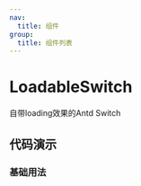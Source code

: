 ```yaml
---
nav:
  title: 组件
group:
  title: 组件列表
---
```


# LoadableSwitch

自带loading效果的Antd Switch

## 代码演示

### 基础用法

<code src="./demo/demo.tsx" defaultShowCode></code>
